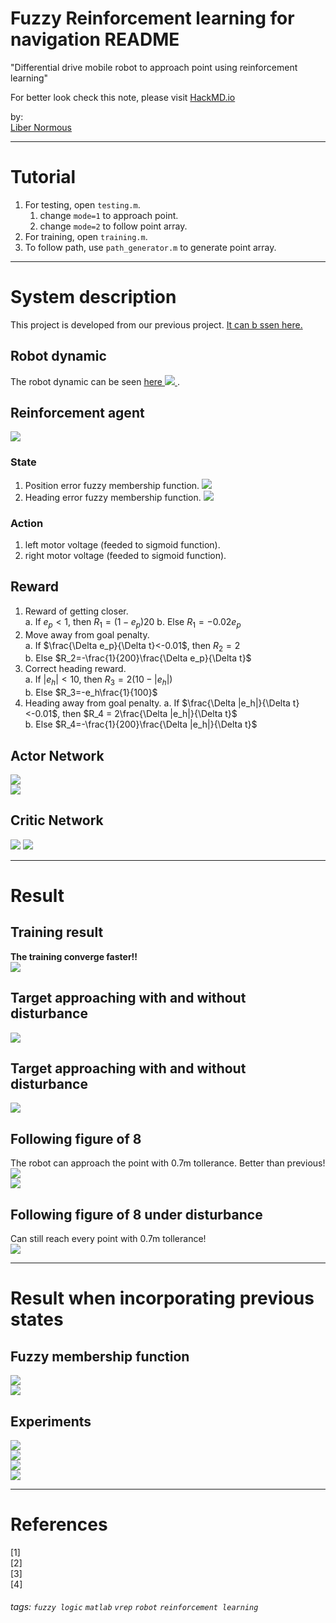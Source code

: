 # Fuzzy Reinforcement learning for navigation README  

"Differential drive mobile robot to approach point using reinforcement learning"  

For better look check this note, please visit [HackMD.io](https://hackmd.io/@libernormous/fuzzy_rl_nav)  

by:  
[Liber Normous](https://hackmd.io/@libernormous)   

---

# Tutorial  
1. For testing, open `testing.m`.  
    1. change `mode=1` to approach point.  
    2. change `mode=2` to follow point array.  
3. For training, open `training.m`.  
4. To follow path, use `path_generator.m` to generate point array.  

---

# System description  

This project is developed from our previous project. [It can b ssen here.](https://hackmd.io/@libernormous/ddmr_rl_matlab)   

## Robot dynamic    
The robot dynamic can be seen [here ![](https://i.imgur.com/RmvkGxz.png)
](https://hackmd.io/@libernormous/dynamic_ddmr).  

## Reinforcement agent  
![](https://i.imgur.com/0f2Axag.png)  

### State  
1. Position error fuzzy membership function.
![](https://i.imgur.com/Z2zf69e.png)  
3. Heading error fuzzy membership function.
![](https://i.imgur.com/8DefGed.png)  

### Action  
1. left motor voltage (feeded to sigmoid function).  
2. right motor voltage (feeded to sigmoid function).  

## Reward  
1. Reward of getting closer.  
    a. If $e_p<1$, then $R_1 = (1-e_p)20$ 
    b. Else $R_1 = -0.02e_p$
3. Move away from goal penalty.  
    a. If $\frac{\Delta e_p}{\Delta t}<-0.01$, then $R_2 = 2$  
    b. Else $R_2=-\frac{1}{200}\frac{\Delta e_p}{\Delta t}$  
5. Correct heading reward.  
    a. If $|e_h|<10$, then $R_3=2(10-|e_h|)$  
    b. Else $R_3=-e_h\frac{1}{100}$
7. Heading away from goal penalty.
    a. If $\frac{\Delta |e_h|}{\Delta t}<-0.01$, then $R_4 = 2\frac{\Delta |e_h|}{\Delta t}$     
    b. Else $R_4=-\frac{1}{200}\frac{\Delta |e_h|}{\Delta t}$  

## Actor Network  
![](https://i.imgur.com/1otORrs.png)  
![](https://i.imgur.com/y1GjrRa.png)  

## Critic Network  
![](https://i.imgur.com/6M6pIa1.png)
![](https://i.imgur.com/v1lhDqa.png)  

---

# Result  

## Training result  
**The training converge faster!!**  
![](https://i.imgur.com/nyABrVx.png)  

## Target approaching with and without disturbance  
![](https://i.imgur.com/HTwMHJG.png)  


## Target approaching with and without disturbance  
![](https://i.imgur.com/57DCgZz.png)  


## Following figure of 8  
The robot can approach the point with 0.7m tollerance. Better than previous!  
![](https://i.imgur.com/hURelX7.png)  
![](https://i.imgur.com/ZmsdX6e.png)  

## Following figure of 8 under disturbance  
Can still reach every point with 0.7m tollerance!  
![](https://i.imgur.com/JEDDjTc.png)  

---

# Result when incorporating previous states  
## Fuzzy membership function  
![](https://i.imgur.com/xoGAO7w.png)  
![](https://i.imgur.com/p2v7jRA.png)  

## Experiments  
![](https://i.imgur.com/eRkA6WS.png)  
![](https://i.imgur.com/OyI9CCo.png)  
![](https://i.imgur.com/1s6wRK2.png)  
![](https://i.imgur.com/WVXuAgC.png)  

---

# References

[1]  
[2]  
[3]  
[4]  

###### tags: `fuzzy logic` `matlab` `vrep` `robot` `reinforcement learning`
